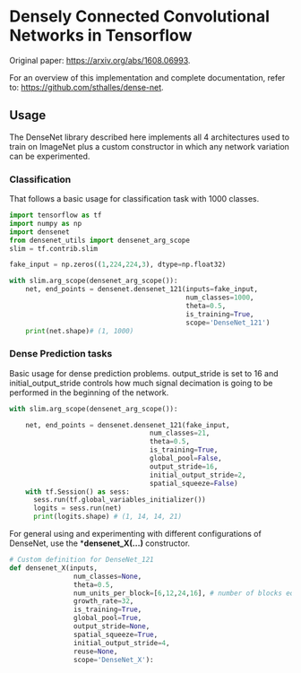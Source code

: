 # Densely Connected Convolutional Networks in Tensorflow

Original paper: https://arxiv.org/abs/1608.06993.

For an overview of this implementation and complete documentation, refer to: https://github.com/sthalles/dense-net.

## Usage

The DenseNet library described here implements all 4 architectures used to train on ImageNet plus a custom constructor in which any network variation can be experimented.

### Classification

That follows a basic usage for classification task with 1000 classes.

```python
import tensorflow as tf
import numpy as np
import densenet
from densenet_utils import densenet_arg_scope
slim = tf.contrib.slim

fake_input = np.zeros((1,224,224,3), dtype=np.float32)

with slim.arg_scope(densenet_arg_scope()):
    net, end_points = densenet.densenet_121(inputs=fake_input,
                                            num_classes=1000,
                                            theta=0.5,
                                            is_training=True,
                                            scope='DenseNet_121')
    print(net.shape)# (1, 1000)
```

### Dense Prediction tasks

Basic usage for dense prediction problems. output_stride is set to 16 and initial_output_stride controls how much signal decimation is going to be performed in the beginning of the network.

```python
with slim.arg_scope(densenet_arg_scope()):

    net, end_points = densenet.densenet_121(fake_input,
                                   num_classes=21,
                                   theta=0.5,
                                   is_training=True,
                                   global_pool=False,
                                   output_stride=16,
                                   initial_output_stride=2,
                                   spatial_squeeze=False)
    with tf.Session() as sess:
      sess.run(tf.global_variables_initializer())
      logits = sess.run(net)
      print(logits.shape) # (1, 14, 14, 21)
```

For general using and experimenting with different configurations of DenseNet, use the ***densenet_X(...)** constructor.

```python
# Custom definition for DenseNet_121
def densenet_X(inputs,
                num_classes=None,
                theta=0.5,
                num_units_per_block=[6,12,24,16], # number of blocks equal to 4
                growth_rate=32,
                is_training=True,
                global_pool=True,
                output_stride=None,
                spatial_squeeze=True,
                initial_output_stride=4,
                reuse=None,
                scope='DenseNet_X'):
```
